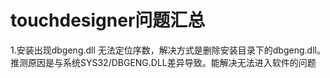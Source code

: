 # touchdesigner问题汇总
  1.安装出现dbgeng.dll 无法定位序数，解决方式是删除安装目录下的dbgeng.dll。推测原因是与系统SYS32/DBGENG.DLL差异导致。能解决无法进入软件的问题
